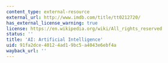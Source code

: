 ```yaml
---
content_type: external-resource
external_url: http://www.imdb.com/title/tt0212720/
has_external_license_warning: true
license: https://en.wikipedia.org/wiki/All_rights_reserved
status: ''
title: 'AI: Artificial Intelligence'
uid: 91fa2dce-4012-4ad1-9bc5-a4043e6ebf4a
wayback_url: ''
---
```


